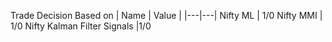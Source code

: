 Trade Decision Based on 
| Name  | Value   |
|---|---|
Nifty ML | 1/0
Nifty MMI | 1/0
Nifty Kalman Filter Signals |1/0

